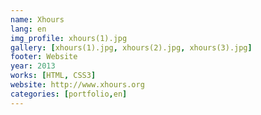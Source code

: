 ```yaml
---
name: Xhours
lang: en
img_profile: xhours(1).jpg
gallery: [xhours(1).jpg, xhours(2).jpg, xhours(3).jpg]
footer: Website
year: 2013
works: [HTML, CSS3]
website: http://www.xhours.org
categories: [portfolio,en]
---
```

